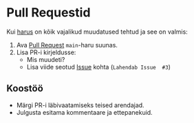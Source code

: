 # Pull Requestid

Kui [harus](8_Moistete_ja_toovahendite_selgitused.md) on kõik vajalikud muudatused tehtud ja see on valmis:

1. Ava [Pull Request](8_Moistete_ja_toovahendite_selgitused.md) `main`-haru suunas.
2. Lisa PR-i kirjeldusse:
   - Mis muudeti?
   - Lisa viide seotud [Issue](8_Moistete_ja_toovahendite_selgitused.md) kohta (`Lahendab Issue  #3`)

## Koostöö
- Märgi PR-i läbivaatamiseks teised arendajad.
- Julgusta esitama kommentaare ja ettepanekuid.